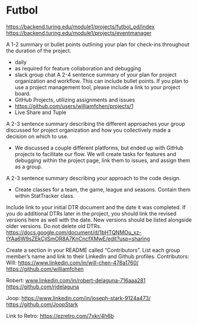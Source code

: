 # Futbol

https://backend.turing.edu/module1/projects/futbol_pd/index
https://backend.turing.edu/module1/projects/eventmanager

A 1-2 summary or bullet points outlining your plan for check-ins throughout the duration of the project.
 - daily
 - as required for feature collaboration and debugging
 - slack group chat
A 2-4 sentence summary of your plan for project organization and workflow. This can include bullet points. If you plan to use a project management tool, please include a link to your project board.
 - GitHub Projects, utilizing assignments and issues
 - https://github.com/users/williamfchen/projects/1
 - Live Share and Tuple

A 2-3 sentence summary describing the different approaches your group discussed for project organization and how you collectively made a decision on which to use.
 - We discussed a couple different platforms, but ended up with GitHub projects to facilitate our flow.  We will create tasks for features and debugging within the project page, link them to issues, and assign them as a group.

A 2-3 sentence summary describing your approach to the code design.
 - Create classes for a team, the game, league and seasons.  Contain them within StatTracker class.

Include link to your initial DTR document and the date it was completed. If you do additional DTRs later in the project, you should link the revised versions here as well with the date. New versions should be listed alongside older versions. Do not delete old DTRs.
https://docs.google.com/document/d/1bHTQNMOu_xz-tYAa6W9sZEkCjlSmOR8A7KnCncfXMwE/edit?usp=sharing

Create a section in your README called “Contributors”. List each group member’s name and link to their LinkedIn and Github profiles.
Contributors:
Will: https://www.linkedin.com/in/will-chen-478a1760/
https://github.com/williamfchen 

Robert: www.linkedin.com/in/robert-delaguna-716aaa281 
https://github.com/rjdelaguna

Joop: https://www.linkedin.com/in/joseph-stark-9124a473/
https://github.com/JoopStark


Link to Retro:
https://ezretro.com/7vkr/4h6b
